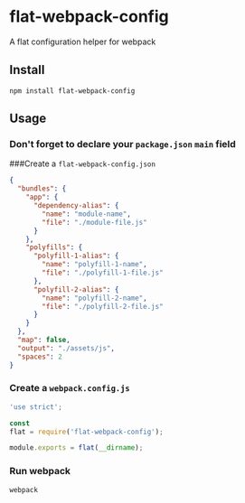 # flat-webpack-config
A flat configuration helper for webpack

## Install

`npm install flat-webpack-config`

## Usage

### Don't forget to declare your `package.json` `main` field

###Create a `flat-webpack-config.json`

```json
{
  "bundles": {
    "app": {
      "dependency-alias": {
        "name": "module-name",
        "file": "./module-file.js"
      }
    },
    "polyfills": {
      "polyfill-1-alias": {
        "name": "polyfill-1-name",
        "file": "./polyfill-1-file.js"
      },
      "polyfill-2-alias": {
        "name": "polyfill-2-name",
        "file": "./polyfill-2-file.js"
      }
    }
  },
  "map": false,
  "output": "./assets/js",
  "spaces": 2
}
```

### Create a `webpack.config.js`

```js
'use strict';

const
flat = require('flat-webpack-config');

module.exports = flat(__dirname);
```

### Run webpack

`webpack`